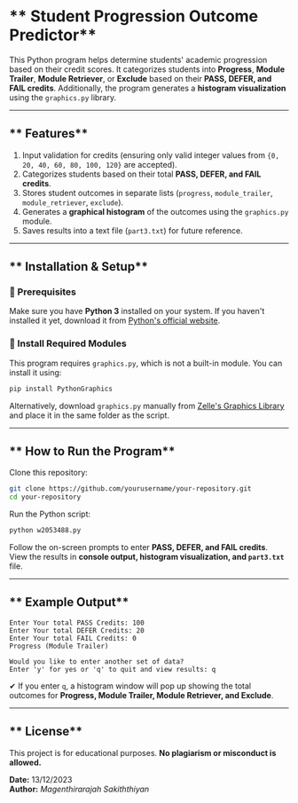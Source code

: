 # ** Student Progression Outcome Predictor**

This Python program helps determine students' academic progression based on their credit scores. It categorizes students into **Progress**, **Module Trailer**, **Module Retriever**, or **Exclude** based on their **PASS, DEFER, and FAIL credits**. Additionally, the program generates a **histogram visualization** using the `graphics.py` library.

---

## ** Features**
1. Input validation for credits (ensuring only valid integer values from `{0, 20, 40, 60, 80, 100, 120}` are accepted).  
2. Categorizes students based on their total **PASS, DEFER, and FAIL credits**.  
3. Stores student outcomes in separate lists (`progress`, `module_trailer`, `module_retriever`, `exclude`).  
4. Generates a **graphical histogram** of the outcomes using the `graphics.py` module.  
5. Saves results into a text file (`part3.txt`) for future reference.  

---

## ** Installation & Setup**

### **🔹 Prerequisites**
Make sure you have **Python 3** installed on your system. If you haven't installed it yet, download it from [Python's official website](https://www.python.org/downloads/).

### **🔹 Install Required Modules**
This program requires `graphics.py`, which is not a built-in module. You can install it using:
```bash
pip install PythonGraphics
```
Alternatively, download `graphics.py` manually from [Zelle's Graphics Library](https://mcsp.wartburg.edu/zelle/python/graphics.py) and place it in the same folder as the script.

---

## ** How to Run the Program**

 Clone this repository:  
   ```bash
   git clone https://github.com/yourusername/your-repository.git
   cd your-repository
   ```

 Run the Python script:  
   ```bash
   python w2053488.py
   ```

 Follow the on-screen prompts to enter **PASS, DEFER, and FAIL credits**.  
 View the results in **console output, histogram visualization, and `part3.txt`** file.  

---

## ** Example Output**
```
Enter Your total PASS Credits: 100
Enter Your total DEFER Credits: 20
Enter Your total FAIL Credits: 0
Progress (Module Trailer)

Would you like to enter another set of data?
Enter 'y' for yes or 'q' to quit and view results: q
```
✔ If you enter `q`, a histogram window will pop up showing the total outcomes for **Progress, Module Trailer, Module Retriever, and Exclude**.

---

## ** License**
This project is for educational purposes. **No plagiarism or misconduct is allowed.**

 **Date:** 13/12/2023  
 **Author:** *Magenthirarajah Sakiththiyan*  

